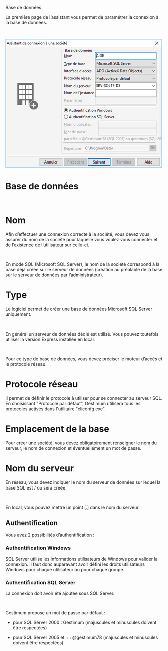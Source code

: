 






Base de données




La première page de l’assistant vous permet de paramétrer la connexion 
 à la base de données.


 


![](../../assets/images/Ouvrir/2/AssistantConnexionChoixBase2.png)


# Base de données


 


# Nom


Afin d’effectuer une connexion correcte à la société, vous devez vous 
 assurer du nom de la société pour laquelle vous voulez vous connecter 
 et de l’existence de l’utilisateur sur celle-ci.


 


En mode SQL (Microsoft SQL Server), le nom de la société correspond 
 à la base déjà créée sur le serveur de données (création au préalable 
 de la base sur le serveur de données par l’administrateur).


# Type


Le logiciel permet de créer une base de données Microsoft SQL Server 
 uniquement.


 


En général un serveur de données dédié est utilisé. Vous pouvez toutefois 
 utiliser la version Express installée en local.


 


Pour ce type de base de données, vous devez préciser le moteur d’accès 
 et le protocole réseau.


# Protocole réseau


Il permet de définir le protocole à utiliser pour se connecter au serveur 
 SQL. En choisissant "Protocole par défaut", Gestimum utilisera 
 tous les protocoles activés dans l'utilitaire "cliconfg.exe".


# Emplacement de la base


Pour créer une société, vous devez obligatoirement renseigner le nom 
 du serveur, le nom de connexion et éventuellement un mot de passe.


# Nom du serveur


En réseau, vous devez indiquer le nom du serveur de données sur lequel 
 la base SQL est / ou sera créée.


 


En local, vous pouvez mettre un point [.] dans le nom du serveur.


## Authentification


Vous avez 2 possibilités d’authentification :


### Authentification Windows


SQL Server utilise les informations utilisateurs de Windows pour valider 
 la connexion. Il faut donc auparavant avoir défini les droits utilisateurs 
 Windows pour chaque utilisateur ou pour chaque groupe.


### Authentification SQL Server


La connexion doit avoir été ajoutée sous SQL Server.


 


Gestimum propose un mot de passe par défaut :


- pour SQL Server 2000 : Gestimum (majuscules et minuscules doivent 
 être respectées)


- pour SQL Server 2005 et + : @gestimum78 (majuscules et minuscules 
 doivent être respectées)


